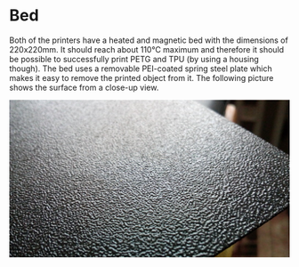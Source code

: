 <link rel=”manifest” href=”docs/manifest.webmanifest”>

# Bed
Both of the printers have a heated and magnetic bed with the dimensions of 220x220mm. It should reach about 110°C maximum and therefore it should be possible to successfully print PETG and TPU (by using a housing though). The bed uses a removable PEI-coated spring steel plate which makes it easy to remove the printed object from it. The following picture shows the surface from a close-up view.  
  
![Close-up view of the PEI-coated plate](../assets/images/bed_closeup_web.jpg)  
  
